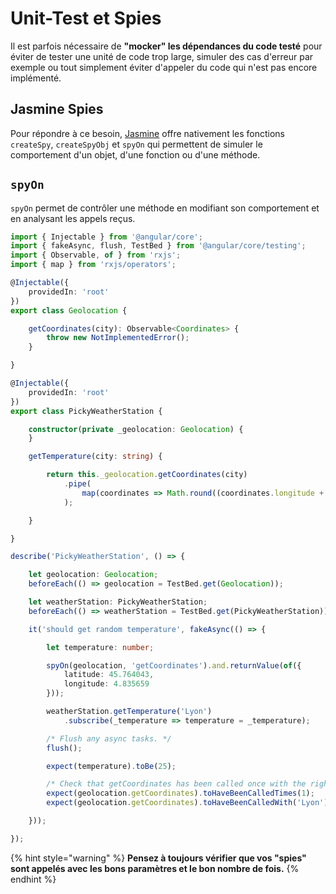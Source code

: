 # Unit-Test et Spies

Il est parfois nécessaire de **"mocker" les dépendances du code testé** pour éviter de tester une unité de code trop large, simuler des cas d'erreur par exemple ou tout simplement éviter d'appeler du code qui n'est pas encore implémenté.

## Jasmine Spies

Pour répondre à ce besoin, [Jasmine](jasmine.md) offre nativement les fonctions `createSpy`, `createSpyObj` et `spyOn` qui permettent de simuler le comportement d'un objet, d'une fonction ou d'une méthode.

## `spyOn`

`spyOn` permet de contrôler une méthode en modifiant son comportement et en analysant les appels reçus.

```typescript
import { Injectable } from '@angular/core';
import { fakeAsync, flush, TestBed } from '@angular/core/testing';
import { Observable, of } from 'rxjs';
import { map } from 'rxjs/operators';

@Injectable({
    providedIn: 'root'
})
export class Geolocation {

    getCoordinates(city): Observable<Coordinates> {
        throw new NotImplementedError();
    }

}

@Injectable({
    providedIn: 'root'
})
export class PickyWeatherStation {

    constructor(private _geolocation: Geolocation) {
    }

    getTemperature(city: string) {

        return this._geolocation.getCoordinates(city)
            .pipe(
                map(coordinates => Math.round((coordinates.longitude + coordinates.latitude) / 2))
            );

    }

}

describe('PickyWeatherStation', () => {

    let geolocation: Geolocation;
    beforeEach(() => geolocation = TestBed.get(Geolocation));

    let weatherStation: PickyWeatherStation;
    beforeEach(() => weatherStation = TestBed.get(PickyWeatherStation));

    it('should get random temperature', fakeAsync(() => {

        let temperature: number;

        spyOn(geolocation, 'getCoordinates').and.returnValue(of({
            latitude: 45.764043,
            longitude: 4.835659
        }));

        weatherStation.getTemperature('Lyon')
            .subscribe(_temperature => temperature = _temperature);

        /* Flush any async tasks. */
        flush();

        expect(temperature).toBe(25);

        /* Check that getCoordinates has been called once with the right parameters. */
        expect(geolocation.getCoordinates).toHaveBeenCalledTimes(1);
        expect(geolocation.getCoordinates).toHaveBeenCalledWith('Lyon');

    }));

});

```

{% hint style="warning" %}
**Pensez à toujours vérifier que vos "spies" sont appelés avec les bons paramètres et le bon nombre de fois.**
{% endhint %}


